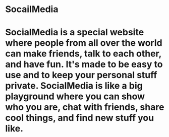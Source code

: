 # SocailMedia
# SocialMedia is a special website where people from all over the world can make friends, talk to each other, and have fun. It's made to be easy to use and to keep your personal stuff private. SocialMedia is like a big playground where you can show who you are, chat with friends, share cool things, and find new stuff you like.
